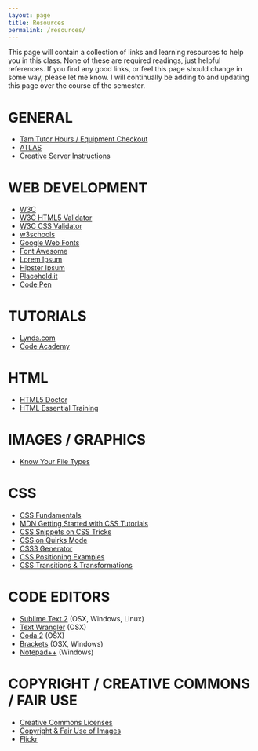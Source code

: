 ```yaml
---
layout: page
title: Resources
permalink: /resources/
---
```


This page will contain a collection of links and learning resources to help you in this class. None of these are required readings, just helpful references. If you find any good links, or feel this page should change in some way, please let me know. I will continually be adding to and updating this page over the course of the semester.

# GENERAL
+ [Tam Tutor Hours / Equipment Checkout](http://tam.colorado.edu/)
+ [ATLAS](http://atlas.colorado.edu/)
+ [Creative Server Instructions](http://creative.colorado.edu/~schaal/web/pdf/creative-server-instructions.pdf)

# WEB DEVELOPMENT
+ [W3C](https://www.w3.org/)
+ [W3C HTML5 Validator](http://validator.w3.org/)
+ [W3C CSS Validator](http://jigsaw.w3.org/css-validator/)
+ [w3schools](http://www.w3schools.com/)
+ [Google Web Fonts](https://www.google.com/fonts/)
+ [Font Awesome](http://fortawesome.github.io/Font-Awesome/)
+ [Lorem Ipsum](http://lipsum.lipsum.com/)
+ [Hipster Ipsum](http://hipsum.co/)
+ [Placehold.it](http://placehold.it/)
+ [Code Pen](http://codepen.io/)


# TUTORIALS
+ [Lynda.com](http://lynda.colorado.edu)
+ [Code Academy](https://www.codecademy.com/)

# HTML
+ [HTML5 Doctor](http://html5doctor.com/)
+ [HTML Essential Training](http://www.lynda.com/HTML-tutorials/HTML-Essential-Training/170427-2.html)

# IMAGES / GRAPHICS
+ [Know Your File Types](http://lifehacker.com/learn-when-to-use-jpeg-gif-or-png-with-this-graphic-1669336151)

# CSS
+ [CSS Fundamentals](http://www.lynda.com/Web-Interactive-CSS-tutorials/CSS-Fundamentals/80436-2.html)
+ [MDN Getting Started with CSS Tutorials](https://developer.mozilla.org/en-US/docs/Web/Guide/CSS/Getting_started)
+ [CSS Snippets on CSS Tricks](https://css-tricks.com/snippets/)
+ [CSS on Quirks Mode](http://www.quirksmode.org/css/)
+ [CSS3 Generator](http://css3generator.com/)
+ [CSS Positioning Examples](http://alistapart.com/article/css-positioning-101)
+ [CSS Transitions & Transformations](http://www.lynda.com/Dreamweaver-tutorials/CSS-Transitions-Transforms/101072-2.html)

# CODE EDITORS
+ [Sublime Text 2](http://www.sublimetext.com/) (OSX, Windows, Linux)
+ [Text Wrangler](http://www.barebones.com/products/TextWrangler/) (OSX)
+ [Coda 2](http://panic.com/coda/) (OSX)
+ [Brackets](http://brackets.io/) (OSX, Windows)
+ [Notepad++](https://notepad-plus-plus.org/) (Windows)


# COPYRIGHT / CREATIVE COMMONS / FAIR USE
+ [Creative Commons Licenses](http://creativecommons.org/licenses)
+ [Copyright & Fair Use of Images](http://libguides.mit.edu/usingimages)
+ [Flickr](https://www.flickr.com/creativecommons/)

